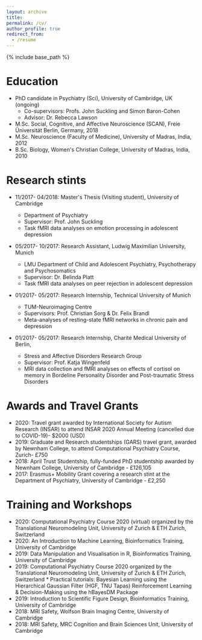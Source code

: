 ```yaml
---
layout: archive
title: 
permalink: /cv/
author_profile: true
redirect_from:
  - /resume
---
```


{% include base_path %}

Education
====
* PhD candidate in Psychiatry (Sci), University of Cambridge, UK (ongoing)
    * Co-supervisors: Profs. John Suckling and Simon Baron-Cohen
    * Advisor: Dr. Rebecca Lawson
* M.Sc. Social, Cognitive, and Affective Neuroscience (SCAN), Freie Üniversität Berlin, Germany, 2018
* M.Sc. Neuroscience (Faculty of Medicine), University of Madras, India, 2012
* B.Sc. Biology, Women's Christian College, University of Madras, India, 2010

Research stints
===
* 11/2017- 04/2018: Master's Thesis (Visiting student), University of Cambridge
  * Department of Psychiatry
  * Supervisor: Prof. John Suckling
  * Task fMRI data analyses on emotion processing in adolescent depression

* 05/2017- 10/2017: Research Assistant, Ludwig Maximilian University, Munich
  * LMU Department of Child and Adolescent Psychiatry, Psychotherapy and Psychosomatics
  * Supervisor: Dr. Belinda Platt
  * Task fMRI data analyses on peer rejection in adolescent depression

* 01/2017- 05/2017: Research Internship, Technical University of Munich
  * TUM-Neuroimaging Centre
  * Supervisors: Prof. Christian Sorg & Dr. Felix Brandl
  * Meta-analyses of resting-state fMRI networks in chronic pain and depression
  
* 01/2017- 05/2017: Research Internship, Charité Medical University of Berlin,
  * Stress and Affective Disorders Research Group
  * Supervisor: Prof. Katja Wingenfeld 
  * MRI data collection and fMRI analyses on effects of cortisol on memory in Bordeline Personality Disorder and Post-traumatic Stress Disorders
  
Awards and Travel Grants
===
* 2020: Travel grant awarded by International Society for Autism Research (INSAR) to attend INSAR 2020 Annual Meeting (cancelled due to COVID-19)- $2000 (USD)
* 2019: Graduate and Research studentships (GARS) travel grant, awarded by Newnham College, to attend Computational Psychiatry Course, Zurich- £750
* 2018: April Trust Studentship, fully-funded PhD studentship awarded by Newnham College, University of Cambridge - £126,105
* 2017: Erasmus+ Mobility Grant covering a research stint at the Department of Psychiatry, University of Cambridge - £2,250
  
Training and Workshops
===
* 2020: Computational Psychiatry Course 2020 (virtual) organized by the Translational Neuromodeling Unit, University of Zurich & ETH Zurich, Switzerland
* 2020: An Introduction to Machine Learning, Bioinformatics Training, University of Cambridge
* 2019: Data Manipulation and Visualisation in R, Bioinformatics Training, University of Cambridge
* 2019: Computational Psychiatry Course 2020 organized by the Translational Neuromodeling Unit, University of Zurich & ETH Zurich, Switzerland
        * Practical tutorials: Bayesian Learning using the Hierarchical Gaussian Filter (HGF, TNU Tapas)
                               Reinforcement Learning & Decision-Making using the hBayesDM Package
* 2019: Introduction to Scientific Figure Design, Bioinformatics Training, University of Cambridge
* 2018: MRI Safety, Wolfson Brain Imaging Centre, University of Cambridge
* 2018: MRI Safety, MRC Cognition and Brain Sciences Unit, University of Cambridge
